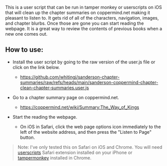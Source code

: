 This is a user script that can be run in tamper monkey or userscripts on iOS that will clean up the chapter summaries on coppermind.net making it pleasant to listen to. It gets rid of all of the characters, navigation, images, and chapter blurbs. Once those are gone you can start reading the webpage. It is a great way to review the contents of previous books when a new one comes out.

## How to use:
* Install the user script by going to the raw version of the user.js file or click on the link below.
  * <https://github.com/whitingj/sanderson-chapter-summaries/raw/refs/heads/main/sanderson-coppermind-chapter-clean-chapter-summaries.user.js>

* Go to a chapter summary page on coppermind.net.
  * <https://coppermind.net/wiki/Summary:The_Way_of_Kings>

* Start the reading the webpage.
  * On iOS in Safari, click the web page options icon immediately to the left of the website address, and then press the "Listen to Page" button.

> Note:
> I've only tested this on Safari on iOS and Chrome.
> You will need [userscripts](https://apps.apple.com/us/app/userscripts/id1463298887) Safari extension installed on your iPhone or [tampermonkey](https://chromewebstore.google.com/detail/tampermonkey/dhdgffkkebhmkfjojejmpbldmpobfkfo?pli=1) installed in Chrome.
